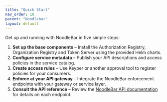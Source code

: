 ```yaml
---
title: "Quick Start"
nav_order: 10
parent: "Noodlebar"
layout: default
---
```


Get up and running with NoodleBar in five simple steps:

1. **Set up the base components** – Install the Authorization Registry, Organization Registry and Token Server using the provided Helm charts.
2. **Configure service metadata** – Publish your API descriptions and access policies in the service catalog.
3. **Create access rules** – Use Keyper or another approval tool to register policies for your consumers.
4. **Enforce at your API gateway** – Integrate the NoodleBar enforcement endpoints with your gateway or service layer.
5. **Consult the API reference** – Review the [NoodleBar API documentation](https://noodlebar.poort8.nl/scalar/) for details on each endpoint.
